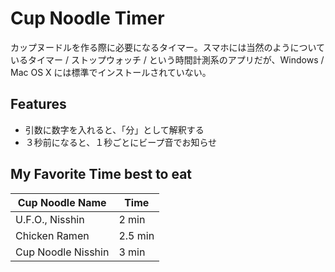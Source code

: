 # Cup Noodle Timer
カップヌードルを作る際に必要になるタイマー。スマホには当然のようについているタイマー / ストップウォッチ / という時間計測系のアプリだが、Windows / Mac OS X には標準でインストールされていない。

## Features
- 引数に数字を入れると、「分」として解釈する
- ３秒前になると、１秒ごとにビープ音でお知らせ

## My Favorite Time best to eat

| Cup Noodle Name    | Time
| ------------------ | --------
| U.F.O., Nisshin    | 2   min
| Chicken Ramen      | 2.5 min
| Cup Noodle Nisshin | 3   min
